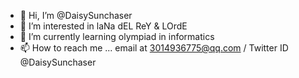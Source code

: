 - 👋 Hi, I’m @DaisySunchaser
- 👀 I’m interested in laNa dEL ReY & LOrdE
- 🌱 I’m currently learning olympiad in informatics
- 📫 How to reach me ... email at 3014936775@qq.com / Twitter ID @DaisySunchaser

<!---
DaisySunchaser/DaisySunchaser is a ✨ special ✨ repository because its `README.md` (this file) appears on your GitHub profile.
You can click the Preview link to take a look at your changes.
--->
